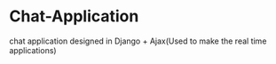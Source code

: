 # Chat-Application
chat application designed in Django + Ajax(Used to make the real time applications)
